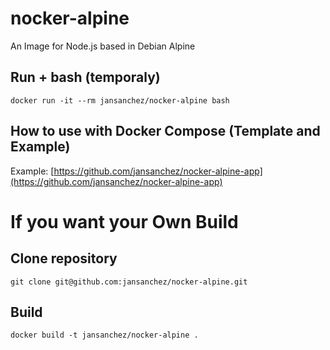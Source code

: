 # **nocker-alpine**

An Image for Node.js based in Debian Alpine

## Run + bash (temporaly)
```
docker run -it --rm jansanchez/nocker-alpine bash
```

## How to use with Docker Compose (Template and Example)

Example: [https://github.com/jansanchez/nocker-alpine-app](https://github.com/jansanchez/nocker-alpine-app)

# **If you want your Own Build**

## Clone repository
```
git clone git@github.com:jansanchez/nocker-alpine.git
```

## Build
```
docker build -t jansanchez/nocker-alpine .
```

